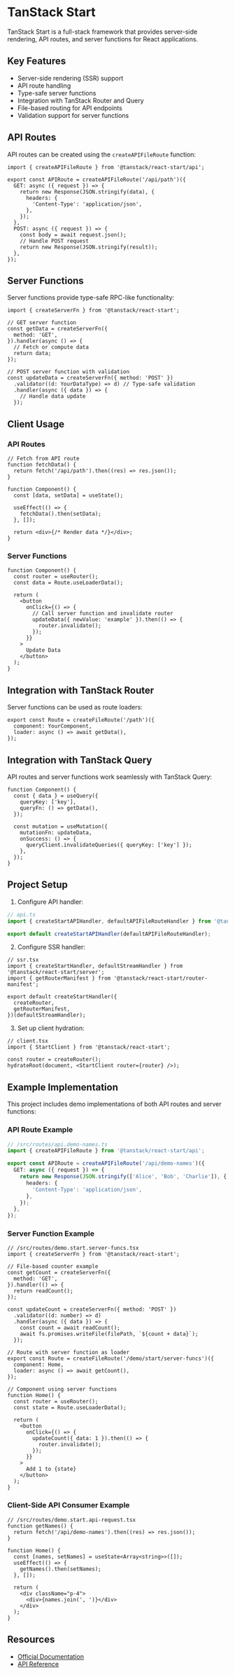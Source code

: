 # TanStack Start

TanStack Start is a full-stack framework that provides server-side rendering, API routes, and server functions for React applications.

## Key Features

- Server-side rendering (SSR) support
- API route handling
- Type-safe server functions
- Integration with TanStack Router and Query
- File-based routing for API endpoints
- Validation support for server functions

## API Routes

API routes can be created using the `createAPIFileRoute` function:

```tsx
import { createAPIFileRoute } from '@tanstack/react-start/api';

export const APIRoute = createAPIFileRoute('/api/path')({
  GET: async ({ request }) => {
    return new Response(JSON.stringify(data), {
      headers: {
        'Content-Type': 'application/json',
      },
    });
  },
  POST: async ({ request }) => {
    const body = await request.json();
    // Handle POST request
    return new Response(JSON.stringify(result));
  },
});
```

## Server Functions

Server functions provide type-safe RPC-like functionality:

```tsx
import { createServerFn } from '@tanstack/react-start';

// GET server function
const getData = createServerFn({
  method: 'GET',
}).handler(async () => {
  // Fetch or compute data
  return data;
});

// POST server function with validation
const updateData = createServerFn({ method: 'POST' })
  .validator((d: YourDataType) => d) // Type-safe validation
  .handler(async ({ data }) => {
    // Handle data update
  });
```

## Client Usage

### API Routes

```tsx
// Fetch from API route
function fetchData() {
  return fetch('/api/path').then((res) => res.json());
}

function Component() {
  const [data, setData] = useState();

  useEffect(() => {
    fetchData().then(setData);
  }, []);

  return <div>{/* Render data */}</div>;
}
```

### Server Functions

```tsx
function Component() {
  const router = useRouter();
  const data = Route.useLoaderData();

  return (
    <button
      onClick={() => {
        // Call server function and invalidate router
        updateData({ newValue: 'example' }).then(() => {
          router.invalidate();
        });
      }}
    >
      Update Data
    </button>
  );
}
```

## Integration with TanStack Router

Server functions can be used as route loaders:

```tsx
export const Route = createFileRoute('/path')({
  component: YourComponent,
  loader: async () => await getData(),
});
```

## Integration with TanStack Query

API routes and server functions work seamlessly with TanStack Query:

```tsx
function Component() {
  const { data } = useQuery({
    queryKey: ['key'],
    queryFn: () => getData(),
  });

  const mutation = useMutation({
    mutationFn: updateData,
    onSuccess: () => {
      queryClient.invalidateQueries({ queryKey: ['key'] });
    },
  });
}
```

## Project Setup

1. Configure API handler:

```ts
// api.ts
import { createStartAPIHandler, defaultAPIFileRouteHandler } from '@tanstack/react-start/api';

export default createStartAPIHandler(defaultAPIFileRouteHandler);
```

2. Configure SSR handler:

```tsx
// ssr.tsx
import { createStartHandler, defaultStreamHandler } from '@tanstack/react-start/server';
import { getRouterManifest } from '@tanstack/react-start/router-manifest';

export default createStartHandler({
  createRouter,
  getRouterManifest,
})(defaultStreamHandler);
```

3. Set up client hydration:

```tsx
// client.tsx
import { StartClient } from '@tanstack/react-start';

const router = createRouter();
hydrateRoot(document, <StartClient router={router} />);
```

## Example Implementation

This project includes demo implementations of both API routes and server functions:

### API Route Example

```ts
// /src/routes/api.demo-names.ts
import { createAPIFileRoute } from '@tanstack/react-start/api';

export const APIRoute = createAPIFileRoute('/api/demo-names')({
  GET: async ({ request }) => {
    return new Response(JSON.stringify(['Alice', 'Bob', 'Charlie']), {
      headers: {
        'Content-Type': 'application/json',
      },
    });
  },
});
```

### Server Function Example

```tsx
// /src/routes/demo.start.server-funcs.tsx
import { createServerFn } from '@tanstack/react-start';

// File-based counter example
const getCount = createServerFn({
  method: 'GET',
}).handler(() => {
  return readCount();
});

const updateCount = createServerFn({ method: 'POST' })
  .validator((d: number) => d)
  .handler(async ({ data }) => {
    const count = await readCount();
    await fs.promises.writeFile(filePath, `${count + data}`);
  });

// Route with server function as loader
export const Route = createFileRoute('/demo/start/server-funcs')({
  component: Home,
  loader: async () => await getCount(),
});

// Component using server functions
function Home() {
  const router = useRouter();
  const state = Route.useLoaderData();

  return (
    <button
      onClick={() => {
        updateCount({ data: 1 }).then(() => {
          router.invalidate();
        });
      }}
    >
      Add 1 to {state}
    </button>
  );
}
```

### Client-Side API Consumer Example

```tsx
// /src/routes/demo.start.api-request.tsx
function getNames() {
  return fetch('/api/demo-names').then((res) => res.json());
}

function Home() {
  const [names, setNames] = useState<Array<string>>([]);
  useEffect(() => {
    getNames().then(setNames);
  }, []);

  return (
    <div className="p-4">
      <div>{names.join(', ')}</div>
    </div>
  );
}
```

## Resources

- [Official Documentation](https://tanstack.com/start/latest)
- [API Reference](https://tanstack.com/start/latest/docs/api)
